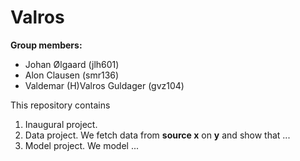 # Valros

**Group members:**
- Johan Ølgaard (jlh601)
- Alon Clausen (smr136)
- Valdemar (H)Valros Guldager (gvz104)

This repository contains  
1. Inaugural project.
2. Data project. We fetch data from **source x** on **y** and show that ...
3. Model project. We model ...
